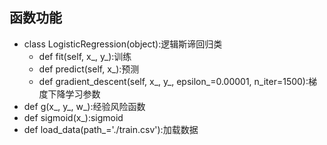 ## 函数功能

+ class LogisticRegression(object):逻辑斯谛回归类
  + def fit(self, x_, y_):训练
  + def predict(self, x_):预测
  + def gradient_descent(self, x_, y_, epsilon_=0.00001, n_iter=1500):梯度下降学习参数
+ def g(x_, y_, w_):经验风险函数
+ def sigmoid(x_):sigmoid
+ def load_data(path_='./train.csv'):加载数据